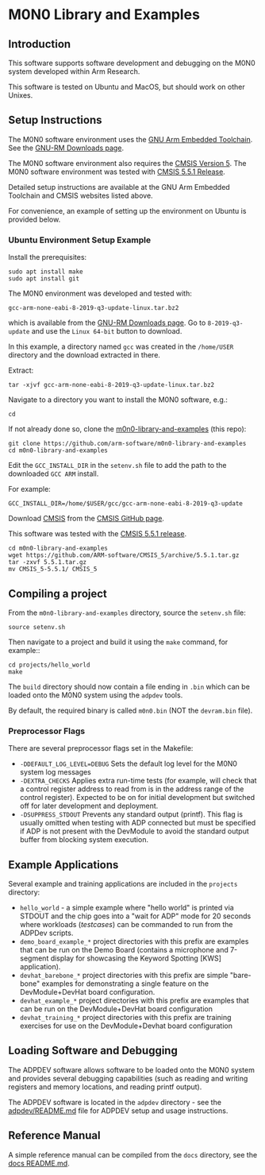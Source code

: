 # M0N0 Library and Examples

## Introduction

This software supports software development and debugging on the M0N0 system developed within Arm Research. 

This software is tested on Ubuntu and MacOS, but should work on other Unixes. 

## Setup Instructions

The M0N0 software environment uses the [GNU Arm Embedded Toolchain](https://developer.arm.com/tools-and-software/open-source-software/developer-tools/gnu-toolchain/gnu-rm). 
See the [GNU-RM Downloads page](https://developer.arm.com/tools-and-software/open-source-software/developer-tools/gnu-toolchain/gnu-rm/downloads). 

The M0N0 software environment also requires the [CMSIS Version 5](https://developer.arm.com/tools-and-software/embedded/cmsis). 
The M0N0 software environment was tested with [CMSIS 5.5.1 Release](https://github.com/ARM-software/CMSIS_5/releases/tag/5.5.1).

Detailed setup instructions are available at the GNU Arm Embedded Toolchain and CMSIS websites listed above. 

For convenience, an example of setting up the environment on Ubuntu is provided below. 


### Ubuntu Environment Setup Example

Install the prerequisites:
```console
sudo apt install make
sudo apt install git
```

The M0N0 environment was developed and tested with:
```console
gcc-arm-none-eabi-8-2019-q3-update-linux.tar.bz2
```
which is available from the [GNU-RM Downloads page](https://developer.arm.com/tools-and-software/open-source-software/developer-tools/gnu-toolchain/gnu-rm/downloads). Go to `8-2019-q3-update` and use the `Linux 64-bit` button to download.  

In this example, a directory named `gcc` was created in the `/home/USER` directory and the download extracted in there. 

Extract:
```console
tar -xjvf gcc-arm-none-eabi-8-2019-q3-update-linux.tar.bz2
```

Navigate to a directory you want to install the M0N0 software, e.g.:
```console
cd
```

If not already done so, clone the [m0n0-library-and-examples](https://github.com/arm-software/m0n0-library-and-examples) (this repo):
```console
git clone https://github.com/arm-software/m0n0-library-and-examples
cd m0n0-library-and-examples
```

Edit the `GCC_INSTALL_DIR` in the `setenv.sh` file to add the path to the downloaded `GCC ARM` install. 

For example:
```console
GCC_INSTALL_DIR=/home/$USER/gcc/gcc-arm-none-eabi-8-2019-q3-update 
```

Download [CMSIS](https://developer.arm.com/tools-and-software/embedded/cmsis) 
from the [CMSIS GitHub page](https://github.com/ARM-software/CMSIS_5). 

This software was tested with the [CMSIS 5.5.1 release](https://github.com/ARM-software/CMSIS_5/releases/tag/5.5.1). 
```console
cd m0n0-library-and-examples
wget https://github.com/ARM-software/CMSIS_5/archive/5.5.1.tar.gz
tar -zxvf 5.5.1.tar.gz
mv CMSIS_5-5.5.1/ CMSIS_5
```

## Compiling a project

From the `m0n0-library-and-examples` directory, source the `setenv.sh` file:
```console
source setenv.sh
```

Then navigate to a project and build it using the `make` command, for example::
```console
cd projects/hello_world
make
```

The `build` directory should now contain a file ending in `.bin` which can be loaded onto the M0N0 system using the `adpdev` tools. 

By default, the required binary is called `m0n0.bin` (NOT the `devram.bin` file). 

### Preprocessor Flags

There are several preprocessor flags set in the Makefile:

* `-DDEFAULT_LOG_LEVEL=DEBUG` Sets the default log level for the M0N0 system log messages
* `-DEXTRA_CHECKS` Applies extra run-time tests (for example, will check that a control register address to read from is in the address range of the control register). Expected to be on for initial development but switched off for later development and deployment. 
* `-DSUPPRESS_STDOUT` Prevents any standard output (printf). This flag is usually omitted when testing with ADP connected but must be specified if ADP is not present with the DevModule to avoid the standard output buffer from blocking system execution. 

## Example Applications

Several example and training applications are included in the `projects` directory:

* `hello_world` - a simple example where "hello world" is printed via STDOUT and the chip goes into a "wait for ADP" mode for 20 seconds where workloads (_testcases_) can be commanded to run from the ADPDev scripts. 
* `demo_board_example_*` project directories with this prefix are examples that can be run on the Demo Board (contains a microphone and 7-segment display for showcasing the Keyword Spotting [KWS] application). 
* `devhat_barebone_*` project directories with this prefix are simple "bare-bone" examples for demonstrating a single feature on the DevModule+DevHat board configuration. 
* `devhat_example_*` project directories with this prefix are examples that can be run on the DevModule+DevHat board configuration
* `devhat_training_*` project directories with this prefix are training exercises for use on the DevModule+Devhat board configuration

## Loading Software and Debugging 

The ADPDEV software allows software to be loaded onto the M0N0 system and provides several debugging capabilities (such as reading and writing registers and memory locations, and reading printf output). 

The ADPDEV software is located in the `adpdev` directory - see the [adpdev/README.md](adpdev/README.md) file for ADPDEV setup and usage instructions. 


## Reference Manual

A simple reference manual can be compiled from the `docs` directory, see the [docs README.md](docs/README.md). 


